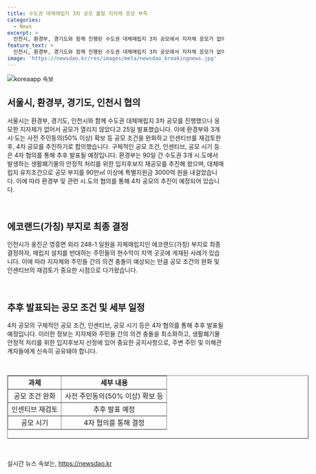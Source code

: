 ```yaml
---
title: 수도권 대체매립지 3차 공모 불발 지자체 응모 부족
categories:
  - News
excerpt: >
  인천시, 환경부, 경기도와 함께 진행된 수도권 대체매립지 3차 공모에서 지자체 응모가 없어 4차 공모를 추진하기로 합의했다. 대체매립지 유치를 위해 공모 조건과 인센티브 재검토하며, 4차 공모의 세부 조건은 추후 협의 예정. 이에 대한 반대로 옹진군 영흥면 주민들이 현수막으로 저지하고 있다. (150자)
feature_text: >
  인천시, 환경부, 경기도와 함께 진행된 수도권 대체매립지 3차 공모에서 지자체 응모가 없어 4차 공모를 추진하기로 합의했다. 대체매립지 유치를 위해 공모 조건과 인센티브 재검토하며, 4차 공모의 세부 조건은 추후 협의 예정. 이에 대한 반대로 옹진군 영흥면 주민들이 현수막으로 저지하고 있다. (150자)
image: 'https://newsdao.kr/res/images/meta/newsdao_breakingnews.jpg'
---
```


<p><img src="https://newsdao.kr/res/images/meta/newsdao_breakingnews.jpg" alt="koreaapp 속보" /></p>

<h2 data-ke-size="size26">서울시, 환경부, 경기도, 인천시 협의</h2>

<p>서울시는 환경부, 경기도, 인천시와 함께 수도권 대체매립지 3차 공모를 진행했으나 응모한 지자체가 없어서 공모가 열리지 않았다고 25일 발표했습니다. 이에 환경부와 3개 시·도는 사전 주민동의(50% 이상) 확보 등 공모 조건을 완화하고 인센티브를 재검토한 후, 4차 공모를 추진하기로 합의했습니다. 구체적인 공모 조건, 인센티브, 공모 시기 등은 4자 협의를 통해 추후 발표될 예정입니다. 환경부는 90일 간 수도권 3개 시․도에서 발생하는 생활폐기물의 안정적 처리를 위한 입지후보지 재공모를 추진해 왔으며, 대체매립지 유치조건으로 공모 부지를 90만㎡ 이상에 특별지원금 3000억 원을 내걸었습니다. 이에 따라 환경부 및 관련 시․도의 협의를 통해 4차 공모의 추진이 예정되어 있습니다. </p>

<p data-ke-size="size16">&nbsp;</p>

<h2 data-ke-size="size26">에코랜드(가칭) 부지로 최종 결정</h2>

<p>인천시가 옹진군 영흥면 외리 248-1 일원을 자체매립지인 에코랜드(가칭) 부지로 최종 결정하자, 매립지 설치를 반대하는 주민들의 현수막이 지역 곳곳에 게재된 사례가 있습니다. 이에 따라 지자체와 주민들 간의 의견 충돌이 예상되는 만큼 공모 조건의 완화 및 인센티브의 재검토가 중요한 시점으로 다가왔습니다. </p>

<p data-ke-size="size16">&nbsp;</p>

<h2 data-ke-size="size26">추후 발표되는 공모 조건 및 세부 일정</h2>

<p>4차 공모의 구체적인 공모 조건, 인센티브, 공모 시기 등은 4자 협의를 통해 추후 발표될 예정입니다. 이러한 정보는 지자체와 주민들 간의 의견 충돌을 최소화하고, 생활폐기물 안정적 처리를 위한 입지후보지 선정에 있어 중요한 공지사항으로, 주변 주민 및 이해관계자들에게 신속히 공유돼야 합니다. </p>

<p data-ke-size="size16">&nbsp;</p>

<table style="width: 700px; height: 147px; margin-left: auto; margin-right: auto;" border="1">
<tbody>
<tr>
<td style="text-align: center; height: 17px;"><b>과제</b></td>
<td style="text-align: center; height: 17px;"><b>세부 내용</b></td>
</tr>
<tr>
<td style="text-align: center; height: 17px;">공모 조건 완화</td>
<td style="text-align: center; height: 17px;">사전 주민동의(50% 이상) 확보 등</td>
</tr>
<tr>
<td style="text-align: center; height: 17px;">인센티브 재검토</td>
<td style="text-align: center; height: 17px;">추후 발표 예정</td>
</tr>
<tr>
<td style="text-align: center; height: 17px;">공모 시기</td>
<td style="text-align: center; height: 17px;">4자 협의를 통해 결정</td>
</tr>
</tbody>
</table>

<p data-ke-size="size16">&nbsp;</p>
실시간 뉴스 속보는, <a href="https://newsdao.kr" rel="dofollow">https://newsdao.kr</a>


